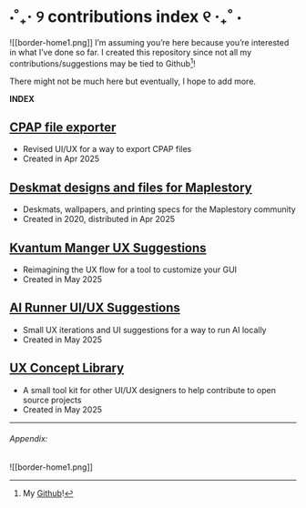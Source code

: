# ⋅˚₊‧ ୨ contributions index ୧ ‧₊˚ ⋅

![[border-home1.png]]
I’m assuming you’re here because you’re interested in what I’ve done so far. I created this repository since not all my contributions/suggestions may be tied to Github[^1]!

There might not be much here but eventually, I hope to add more.

**INDEX**

## [CPAP file exporter](https://github.com/CascadePass/CPAP-Exporter/issues/130)
- Revised UI/UX for a way to export CPAP files
- Created in Apr 2025

## [Deskmat designs and files for Maplestory](/open-source/maple-deskmats)
- Deskmats, wallpapers, and printing specs for the Maplestory community
- Created in 2020, distributed in Apr 2025

## [Kvantum Manger UX Suggestions](https://github.com/tsujan/Kvantum/issues/1071)
- Reimagining the UX flow for a tool to customize your GUI
- Created in May 2025

## [AI Runner UI/UX Suggestions](https://github.com/orgs/Capsize-Games/discussions/1677)
- Small UX iterations and UI suggestions for a way to run AI locally
- Created in May 2025

## [UX Concept Library](https://www.figma.com/design/LMUzSVdX8NxnsdiZbAgAAv/Personal-UX-Concept-Library?node-id=1-2&p=f&t=MIkMfLogZuyaKP9E-0)
- A small tool kit for other UI/UX designers to help contribute to open source projects
- Created in May 2025


---
###### Appendix:
[^1]: My [Github](https://github.com/danapixels)!

![[border-home1.png]]